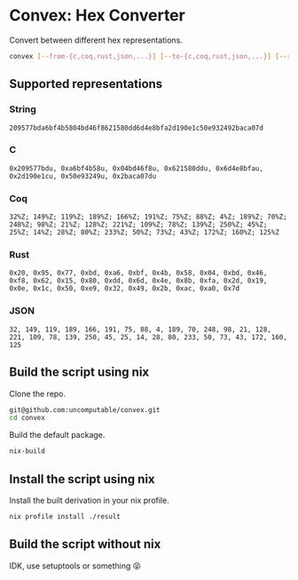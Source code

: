 # Convex: Hex Converter

Convert between different hex representations.

```bash
convex [--from-{c,coq,rust,json,...}] [--to-{c,coq,rust,json,...}] [--reverse] input
```

## Supported representations

### String

```
209577bda6bf4b5804bd46f8621580dd6d4e8bfa2d190e1c50e932492baca07d
```

### C

```
0x209577bdu, 0xa6bf4b58u, 0x04bd46f8u, 0x621580ddu, 0x6d4e8bfau, 0x2d190e1cu, 0x50e93249u, 0x2baca07du
```

### Coq

```
32%Z; 149%Z; 119%Z; 189%Z; 166%Z; 191%Z; 75%Z; 88%Z; 4%Z; 189%Z; 70%Z; 248%Z; 98%Z; 21%Z; 128%Z; 221%Z; 109%Z; 78%Z; 139%Z; 250%Z; 45%Z; 25%Z; 14%Z; 28%Z; 80%Z; 233%Z; 50%Z; 73%Z; 43%Z; 172%Z; 160%Z; 125%Z
```

### Rust

```
0x20, 0x95, 0x77, 0xbd, 0xa6, 0xbf, 0x4b, 0x58, 0x04, 0xbd, 0x46, 0xf8, 0x62, 0x15, 0x80, 0xdd, 0x6d, 0x4e, 0x8b, 0xfa, 0x2d, 0x19, 0x0e, 0x1c, 0x50, 0xe9, 0x32, 0x49, 0x2b, 0xac, 0xa0, 0x7d
```

### JSON

```
32, 149, 119, 189, 166, 191, 75, 88, 4, 189, 70, 248, 98, 21, 128, 221, 109, 78, 139, 250, 45, 25, 14, 28, 80, 233, 50, 73, 43, 172, 160, 125
```

## Build the script using nix

Clone the repo.

```bash
git@github.com:uncomputable/convex.git
cd convex
```

Build the default package.

```bash
nix-build
```

## Install the script using nix

Install the built derivation in your nix profile.

```bash
nix profile install ./result
```

## Build the script without nix

IDK, use setuptools or something 😝
